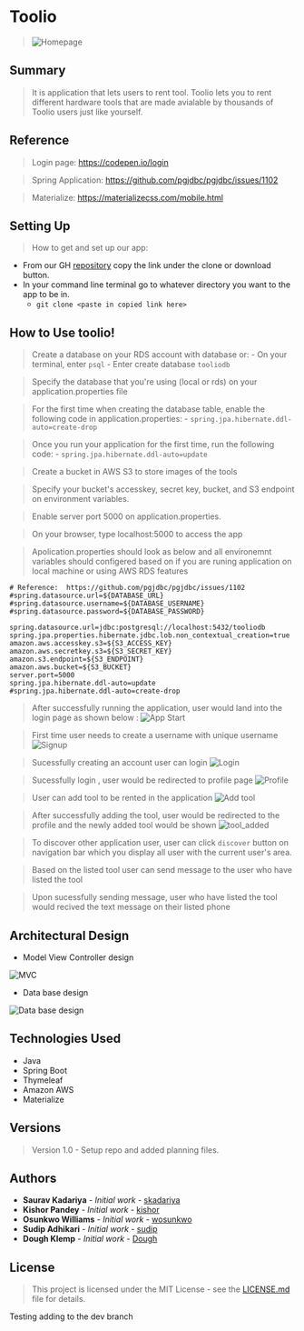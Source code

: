 # Toolio

> ![Homepage](https://github.com/team-toolee/toolio_v2/blob/master/src/main/resources/static/img/logo.png)

## Summary

> It is application that lets users to rent tool. Toolio lets you to rent different hardware tools that are made avialable by thousands of Toolio users just like yourself.

## Reference

> Login page: https://codepen.io/login

> Spring Application: https://github.com/pgjdbc/pgjdbc/issues/1102

> Materialize: https://materializecss.com/mobile.html

## Setting Up

 > How to get and set up our app:
 
 * From our GH [repository](https://github.com/team-toolee/toolio_v2) copy the link under the clone or download button.
 * In your command line terminal go to whatever directory you want to the app to be in.  
     * `git clone <paste in copied link here>`
    
## How to Use toolio!
> Create a database on your RDS account with database or:
    - On your terminal, enter ``psql``
    - Enter create database ``tooliodb``
    
> Specify the database that you're using (local or rds) on your application.properties file

> For the first time when creating the database table, enable the following code in application.properties:
    - ``spring.jpa.hibernate.ddl-auto=create-drop``
    
> Once you run your application for the first time, run the following code:
    - ``spring.jpa.hibernate.ddl-auto=update``
    
> Create a bucket in AWS S3 to store images of the tools

> Specify your bucket's accesskey, secret key, bucket, and S3 endpoint on environment variables.

> Enable server port 5000 on application.properties.

> On your browser, type localhost:5000 to access the app

> Apolication.properties should look as below and all environemnt variables should configered based on if you are runing application on local machine or using AWS RDS features

```
# Reference:  https://github.com/pgjdbc/pgjdbc/issues/1102
#spring.datasource.url=${DATABASE_URL}
#spring.datasource.username=${DATABASE_USERNAME}
#spring.datasource.password=${DATABASE_PASSWORD}

spring.datasource.url=jdbc:postgresql://localhost:5432/tooliodb
spring.jpa.properties.hibernate.jdbc.lob.non_contextual_creation=true
amazon.aws.accesskey.s3=${S3_ACCESS_KEY}
amazon.aws.secretkey.s3=${S3_SECRET_KEY}
amazon.s3.endpoint=${S3_ENDPOINT}
amazon.aws.bucket=${S3_BUCKET}
server.port=5000
spring.jpa.hibernate.ddl-auto=update
#spring.jpa.hibernate.ddl-auto=create-drop 
```

> After successfully running the application, user would land into the login page as shown below :
  ![App Start](https://github.com/team-toolee/toolio_v2/blob/master/src/main/resources/static/img/homePage.png)

> First time user needs to create a username with unique username
![Signup](https://github.com/team-toolee/toolio_v2/blob/master/src/main/resources/static/img/signup.png)

> Sucessfully creating an account user can login
![Login](https://github.com/team-toolee/toolio_v2/blob/master/src/main/resources/static/img/login.png)

> Sucessfully login , user would be redirected to profile page
![Profile](https://github.com/team-toolee/toolio_v2/blob/master/src/main/resources/static/img/discoverPage_initial.png)

> User can add tool to be rented in the application
![Add tool](https://github.com/team-toolee/toolio_v2/blob/master/src/main/resources/static/img/addTool.png)

> After successfully adding the tool, user would be redirected to the profile and the newly added tool would be shown
![tool_added](https://github.com/team-toolee/toolio_v2/blob/master/src/main/resources/static/img/addTool_done.png)

> To discover other application user, user can click `discover` button on navigation bar which you display all user with the current user's area.

> Based on the listed tool user can send message to the user who have listed the tool

> Upon sucessfully sending message, user who have listed the tool would recived the text message on their listed phone

 
## Architectural Design
   * Model View Controller design
   
   ![MVC](https://github.com/team-int-finance/kid-doh/blob/master/src/main/resources/static/images/mvc.png)

   * Data base design 
   
   ![Data base design](https://github.com/team-toolee/toolio_v2/blob/master/src/main/resources/static/img/db.png)

## Technologies Used
* Java
* Spring Boot
* Thymeleaf
* Amazon AWS
* Materialize

## Versions
> Version 1.0 - Setup repo and added planning files.

## Authors
* **Saurav Kadariya** - *Initial work* - [skadariya](https://github.com/skadariya)
* **Kishor Pandey** - *Initial work* - [kishor](https://github.com/kishorpan2)
* **Osunkwo Williams** - *Initial work* - [wosunkwo](https://github.com/wosunkwo)
* **Sudip Adhikari** - *Initial work* - [sudip](https://github.com/sadhikari07)
* **Dough Klemp** - *Initial work* - [Dough](https://github.com/idothestamping)

## License
> This project is licensed under the MIT License - see the [LICENSE.md](LICENSE.md) file for details.


Testing adding to the dev branch
